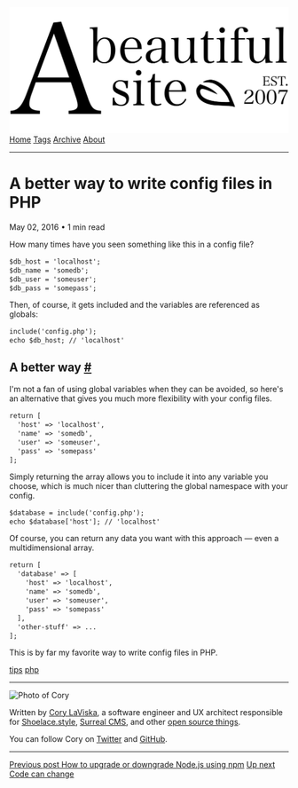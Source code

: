 <a href="../../index.html" class="header-link"><img src="../../images/logos/wordmark.svg" alt="A Beautiful Site" class="wordmark" /></a> <a href="../../index.html" class="nav-item">Home</a> <a href="../../tags/index.html" class="nav-item">Tags</a> <a href="../index.html" class="nav-item">Archive</a> <a href="../../about/index.html" class="nav-item">About</a>

---

# A better way to write config files in PHP

May 02, 2016 • 1 min read

How many times have you seen something like this in a config file?

    $db_host = 'localhost';
    $db_name = 'somedb';
    $db_user = 'someuser';
    $db_pass = 'somepass';

Then, of course, it gets included and the variables are referenced as globals:

    include('config.php');
    echo $db_host; // 'localhost'

## A better way <a href="#a-better-way" class="direct-link">#</a>

I'm not a fan of using global variables when they can be avoided, so here's an alternative that gives you much more flexibility with your config files.

    return [
      'host' => 'localhost',
      'name' => 'somedb',
      'user' => 'someuser',
      'pass' => 'somepass'
    ];

Simply returning the array allows you to include it into any variable you choose, which is much nicer than cluttering the global namespace with your config.

    $database = include('config.php');
    echo $database['host']; // 'localhost'

Of course, you can return any data you want with this approach — even a multidimensional array.

    return [
      'database' => [
        'host' => 'localhost',
        'name' => 'somedb',
        'user' => 'someuser',
        'pass' => 'somepass'
      ],
      'other-stuff' => ...
    ];

This is by far my favorite way to write config files in PHP.

<a href="../../tags/tips/index.html" class="post-tag">tips</a> <a href="../../tags/php/index.html" class="post-tag">php</a>

---

<img src="http://0.gravatar.com/avatar/bf1b3b95fd5b096a3592247c29667b33?s=512" alt="Photo of Cory" class="avatar avatar-small" />

Written by [Cory LaViska](../../index-4.html), a software engineer and UX architect responsible for [Shoelace.style](https://shoelace.style/), [Surreal CMS](https://www.surrealcms.com/), and other [open source things](https://github.com/claviska).

You can follow Cory on [Twitter](https://twitter.com/claviska) and [GitHub](https://github.com/claviska).

---

<a href="../how-to-upgrade-or-downgrade-nodejs-using-npm/index.html" class="post-nav-previous"><span class="small">Previous post</span> How to upgrade or downgrade Node.js using npm</a> <a href="../code-can-change/index.html" class="post-nav-next"><span class="small">Up next</span> Code can change</a>
